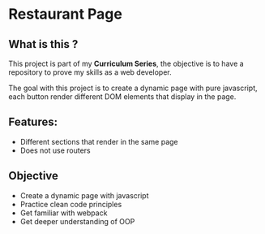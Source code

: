 # Restaurant Page

## What is this ?

This project is part of my **Curriculum Series**, the objective is to have a repository to prove my skills as a web developer.

The goal with this project is to create a dynamic page with pure javascript, each button render different DOM elements that display in the page.

## Features:

- Different sections that render in the same page
- Does not use routers

## Objective

- Create a dynamic page with javascript
- Practice clean code principles
- Get familiar with webpack
- Get deeper understanding of OOP
